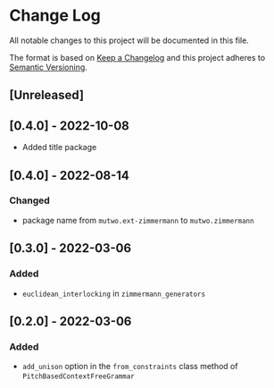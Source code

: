 # Change Log

All notable changes to this project will be documented in this file.

The format is based on [Keep a Changelog](http://keepachangelog.com/)
and this project adheres to [Semantic Versioning](http://semver.org/).

## [Unreleased]

## [0.4.0] - 2022-10-08
- Added title package


## [0.4.0] - 2022-08-14

### Changed
- package name from `mutwo.ext-zimmermann` to `mutwo.zimmermann`


## [0.3.0] - 2022-03-06

### Added
- `euclidean_interlocking` in `zimmermann_generators`


## [0.2.0] - 2022-03-06

### Added
- `add_unison` option in the `from_constraints` class method of `PitchBasedContextFreeGrammar`


